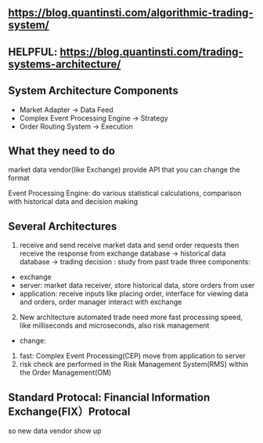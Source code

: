 ## https://blog.quantinsti.com/algorithmic-trading-system/
## HELPFUL: https://blog.quantinsti.com/trading-systems-architecture/
## System Architecture Components
- Market Adapter  -> Data Feed
- Complex Event Processing Engine  -> Strategy
- Order Routing System -> Execution

## What they need to do
market data vendor(like Exchange) provide API that you can change the format

Event Processing Engine: do various statistical calculations, comparison with historical data and decision making


## Several Architectures
1. receive and send
receive market data and send order requests then receive the response from exchange
database -> historical data
database -> trading decision  : study from past trade
three components: 
- exchange
- server: market data receiver, store historical data, store orders from user
- application: receive inputs like placing order, interface for viewing data and orders, order manager interact with exchange

2. New architecture
automated trade need more fast processing speed, like milliseconds and microseconds, also risk management
- change:
1. fast: Complex Event Processing(CEP) move from application to server
2. risk check are performed in the Risk Management System(RMS) within the Order Management(OM)

## Standard Protocal: Financial Information Exchange(FIX）Protocal
so new data vendor show up
